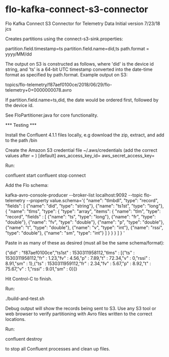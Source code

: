 # flo-kafka-connect-s3-connector
Flo Kafka Connect S3 Connector for Telemetry Data
Initial version 7/23/18 jcs

Creates partitions using the connect-s3-sink.properties:

  partition.field.timestamp=ts
  partition.field.name=did,ts
  path.format = yyyy/MM/dd

The output on S3 is constructed as follows, where 'did' is the device id string, and 'ts' is a 64-bit UTC timestamp
converted into the date-time format as specified by path.format. Example output on S3:

  topics/flo-telemetry/f87aef0100ce/2018/06/29/flo-telemetry+0+0000000078.avro

If partition.field.name=ts,did, the date would be ordered first, followed by the device id.

See FloPartitioner.java for core functionality.

*** Testing ***

Install the Confluent 4.1.1 files locally, e.g download the zip, extract, and add to the path
<path-to-confluent>/bin

Create the Amazon S3 credential file ~/.aws/credentials (add the correct values after = )
[default]
aws_access_key_id=
aws_secret_access_key=

Run:

confluent start
confluent stop connect

Add the Flo schema:

kafka-avro-console-producer --broker-list localhost:9092 --topic flo-telemetry --property value.schema='{ "name": "tlmbdl", "type": "record", "fields": [ {"name": "did", "type": "string"}, {"name": "ts1st", "type": "long"}, { "name": "tlms", "type": { "type": "array", "items": { "name": "tlm", "type": "record", "fields" : [ {"name": "ts", "type": "long"}, {"name": "fr", "type": "double"}, {"name": "fv", "type": "double"}, {"name": "p", "type": "double"}, {"name": "t", "type": "double"}, {"name": "v", "type": "int"}, {"name": "rssi", "type": "double"}, {"name": "sm", "type": "int"} ] } } } ] }
'

Paste in as many of these as desired (must all be the same schema/format):

{"did" : "f87aef0100ce","ts1st" : 1530311958112,"tlms" : [{"ts" : 1530311958112,"fr" : 1.23,"fv" : 4.56,"p" : 7.89,"t" : 72.34,"v" : 0,"rssi" : 8.91,"sm" : 1},{"ts" : 1530311959112,"fr" : 2.34,"fv" : 5.67,"p" : 8.92,"t" : 75.67,"v" : 1,"rssi" : 9.01,"sm" : 0}]}

Hit Control-C to finish.

Run:

./build-and-test.sh

Debug output will show the records being sent to S3. Use any S3 tool or web browser to verify partitioning
with Avro files written to the correct locations.

Run:

confluent destroy

to stop all Confluent processes and clean up files.